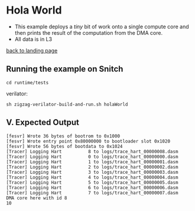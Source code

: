 # Hola World

- This example deploys a *tiny* bit of work onto a single compute core and then prints the result of the computation from the DMA core.
- All data is in L3

[back to landing page](../../../without-iree/README.md)

## Running the example on Snitch

```
cd runtime/tests
```

verilator:

```
sh zigzag-verilator-build-and-run.sh holaWorld
```

## V. Expected Output

```
[fesvr] Wrote 36 bytes of bootrom to 0x1000
[fesvr] Wrote entry point 0x80000000 to bootloader slot 0x1020
[fesvr] Wrote 56 bytes of bootdata to 0x1024
[Tracer] Logging Hart          8 to logs/trace_hart_00000008.dasm
[Tracer] Logging Hart          0 to logs/trace_hart_00000000.dasm
[Tracer] Logging Hart          1 to logs/trace_hart_00000001.dasm
[Tracer] Logging Hart          2 to logs/trace_hart_00000002.dasm
[Tracer] Logging Hart          3 to logs/trace_hart_00000003.dasm
[Tracer] Logging Hart          4 to logs/trace_hart_00000004.dasm
[Tracer] Logging Hart          5 to logs/trace_hart_00000005.dasm
[Tracer] Logging Hart          6 to logs/trace_hart_00000006.dasm
[Tracer] Logging Hart          7 to logs/trace_hart_00000007.dasm
DMA core here with id 8 
10
```

